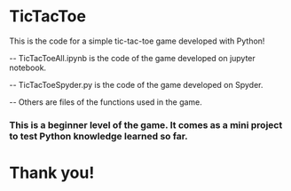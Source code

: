 # TicTacToe
This is the code for a simple tic-tac-toe game developed with Python!

-- TicTacToeAll.ipynb is the code of the game developed on jupyter notebook.

-- TicTacToeSpyder.py is the code of the game developed on Spyder.

-- Others are files of the functions used in the game.

### This is a beginner level of the game. It comes as a mini project to test Python knowledge learned so far.

# Thank you!
